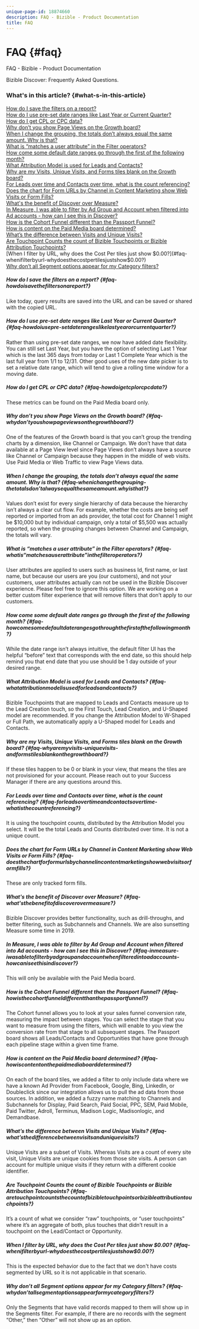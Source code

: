 ```yaml
---
unique-page-id: 18874660
description: FAQ - Bizible - Product Documentation
title: FAQ
---
```


# FAQ {#faq}

FAQ - Bizible - Product Documentation

Bizible Discover: Frequently Asked Questions.

### What's in this article? {#what-s-in-this-article}

[How do I save the filters on a report?](#faq-howdoisavethefiltersonareport?)  
[How do I use pre-set date ranges like Last Year or Current Quarter?](#faq-howdoiusepre-setdaterangeslikelastyearorcurrentquarter?)  
[How do I get CPL or CPC data?](#faq-howdoigetcplorcpcdata?)  
[Why don’t you show Page Views on the Growth board?](#faq-whydon’tyoushowpageviewsonthegrowthboard?)  
[When I change the grouping, the totals don’t always equal the same amount. Why is that?](#faq-whenichangethegrouping-thetotalsdon’talwaysequalthesameamount.whyisthat?)  
[What is “matches a user attribute” in the Filter operators?](#faq-whatis“matchesauserattribute”inthefilteroperators?)  
[How come some default date ranges go through the first of the following month?](#faq-howcomesomedefaultdaterangesgothroughthefirstofthefollowingmonth?)  
[What Attribution Model is used for Leads and Contacts?](#faq-whatattributionmodelisusedforleadsandcontacts?)  
[Why are my Visits, Unique Visits, and Forms tiles blank on the Growth board?](#faq-whyaremyvisits-uniquevisits-andformstilesblankonthegrowthboard?)  
[For Leads over time and Contacts over time, what is the count referencing?](#faq-forleadsovertimeandcontactsovertime-whatisthecountreferencing?)  
[Does the chart for Form URLs by Channel in Content Marketing show Web Visits or Form Fills?](#faq-doesthechartforformurlsbychannelincontentmarketingshowwebvisitsorformfills?)  
[What's the benefit of Discover over Measure?](#faq-what'sthebenefitofdiscoverovermeasure?)  
[In Measure, I was able to filter by Ad Group and Account when filtered into Ad accounts - how can I see this in Discover?](#faq-inmeasure-iwasabletofilterbyadgroupandaccountwhenfilteredintoadaccounts-howcaniseethisindiscover?)  
[How is the Cohort Funnel different than the Passport Funnel?](#faq-howisthecohortfunneldifferentthanthepassportfunnel?)  
[How is content on the Paid Media board determined?](#faq-howiscontentonthepaidmediaboarddetermined?)  
[What’s the difference between Visits and Unique Visits?](#faq-what’sthedifferencebetweenvisitsanduniquevisits?)  
[Are Touchpoint Counts the count of Bizible Touchpoints or Bizible Attribution Touchpoints?](#faq-aretouchpointcountsthecountofbizibletouchpointsorbizibleattributiontouchpoints?)  
[When I filter by URL, why does the Cost Per tiles just show $0.00?](#faq-whenifilterbyurl-whydoesthecostpertilesjustshow$0.00?)  
[Why don’t all Segment options appear for my Category filters?](#faq-whydon’tallsegmentoptionsappearformycategoryfilters?)

##### How do I save the filters on a report? {#faq-howdoisavethefiltersonareport?}

Like today, query results are saved into the URL and can be saved or shared with the copied URL.

##### How do I use pre-set date ranges like Last Year or Current Quarter? {#faq-howdoiusepre-setdaterangeslikelastyearorcurrentquarter?}

Rather than using pre-set date ranges, we now have added date flexibility. You can still set Last Year, but you have the option of selecting Last 1 Year which is the last 365 days from today or Last 1 Complete Year which is the last full year from 1/1 to 12/31. Other good uses of the new date picker is to set a relative date range, which will tend to give a rolling time window for a moving date.

##### How do I get CPL or CPC data? {#faq-howdoigetcplorcpcdata?}

These metrics can be found on the Paid Media board only.

##### Why don’t you show Page Views on the Growth board? {#faq-whydon’tyoushowpageviewsonthegrowthboard?}

One of the features of the Growth board is that you can’t group the trending charts by a dimension, like Channel or Campaign. We don’t have that data available at a Page View level since Page Views don’t always have a source like Channel or Campaign because they happen in the middle of web visits. Use Paid Media or Web Traffic to view Page Views data.

##### When I change the grouping, the totals don’t always equal the same amount. Why is that? {#faq-whenichangethegrouping-thetotalsdon’talwaysequalthesameamount.whyisthat?}

Values don’t exist for every single hierarchy of data because the hierarchy isn’t always a clear cut flow. For example, whether the costs are being self reported or imported from an ads provider, the total cost for Channel 1 might be $10,000 but by individual campaign, only a total of $5,500 was actually reported, so when the grouping changes between Channel and Campaign, the totals will vary.

##### What is “matches a user attribute” in the Filter operators? {#faq-whatis“matchesauserattribute”inthefilteroperators?}

User attributes are applied to users such as business Id, first name, or last name, but because our users are you (our customers), and not your customers, user attributes actually can not be used in the Bizible Discover experience. Please feel free to ignore this option. We are working on a better custom filter experience that will remove filters that don’t apply to our customers.

##### How come some default date ranges go through the first of the following month? {#faq-howcomesomedefaultdaterangesgothroughthefirstofthefollowingmonth?}

While the date range isn’t always intuitive, the default filter UI has the helpful “before” text that corresponds with the end date, so this should help remind you that end date that you use should be 1 day outside of your desired range.

##### What Attribution Model is used for Leads and Contacts? {#faq-whatattributionmodelisusedforleadsandcontacts?}

Bizible Touchpoints that are mapped to Leads and Contacts measure up to the Lead Creation touch, so the First Touch, Lead Creation, and U-Shaped model are recommended. If you change the Attribution Model to W-Shaped or Full Path, we automatically apply a U-Shaped model for Leads and Contacts.

##### Why are my Visits, Unique Visits, and Forms tiles blank on the Growth board? {#faq-whyaremyvisits-uniquevisits-andformstilesblankonthegrowthboard?}

If these tiles happen to be 0 or blank in your view, that means the tiles are not provisioned for your account. Please reach out to your Success Manager if there are any questions around this.

##### For Leads over time and Contacts over time, what is the count referencing? {#faq-forleadsovertimeandcontactsovertime-whatisthecountreferencing?}

It is using the touchpoint counts, distributed by the Attribution Model you select. It will be the total Leads and Counts distributed over time. It is not a unique count.

##### Does the chart for Form URLs by Channel in Content Marketing show Web Visits or Form Fills? {#faq-doesthechartforformurlsbychannelincontentmarketingshowwebvisitsorformfills?}

These are only tracked form fills.

##### What's the benefit of Discover over Measure? {#faq-what'sthebenefitofdiscoverovermeasure?}

Bizible Discover provides better functionality, such as drill-throughs, and better filtering, such as Subchannels and Channels. We are also sunsetting Measure some time in 2019.

##### In Measure, I was able to filter by Ad Group and Account when filtered into Ad accounts - how can I see this in Discover? {#faq-inmeasure-iwasabletofilterbyadgroupandaccountwhenfilteredintoadaccounts-howcaniseethisindiscover?}

This will only be available with the Paid Media board.

##### How is the Cohort Funnel different than the Passport Funnel? {#faq-howisthecohortfunneldifferentthanthepassportfunnel?}

The Cohort funnel allows you to look at your sales funnel conversion rate, measuring the impact between stages. You can select the stage that you want to measure from using the filters, which will enable to you view the conversion rate from that stage to all subsequent stages. The Passport board shows all Leads/Contacts and Opportunities that have gone through each pipeline stage within a given time frame.

##### How is content on the Paid Media board determined? {#faq-howiscontentonthepaidmediaboarddetermined?}

On each of the board tiles, we added a filter to only include data where we have a known Ad Provider from Facebook, Google, Bing, LinkedIn, or Doubleclick since our integration allows us to pull the ad data from those sources. In addition, we added a fuzzy name matching to Channels and Subchannels for Display, Paid Search, Paid Social, PPC, SEM, Paid Mobile, Paid Twitter, Adroll, Terminus, Madison Logic, Madisonlogic, and Demandbase.

##### What’s the difference between Visits and Unique Visits? {#faq-what’sthedifferencebetweenvisitsanduniquevisits?}

Unique Visits are a subset of Visits. Whereas Visits are a count of every site visit, Unique Visits are unique cookies from those site visits. A person can account for multiple unique visits if they return with a different cookie identifier.

##### Are Touchpoint Counts the count of Bizible Touchpoints or Bizible Attribution Touchpoints? {#faq-aretouchpointcountsthecountofbizibletouchpointsorbizibleattributiontouchpoints?}

It’s a count of what we consider “raw” touchpoints, or “user touchpoints” where it’s an aggregate of both, plus touches that didn’t result in a touchpoint on the Lead/Contact or Opportunity.

##### When I filter by URL, why does the Cost Per tiles just show $0.00? {#faq-whenifilterbyurl-whydoesthecostpertilesjustshow$0.00?}

This is the expected behavior due to the fact that we don't have costs segmented by URL so it is not applicable in that scenario.

##### Why don’t all Segment options appear for my Category filters? {#faq-whydon’tallsegmentoptionsappearformycategoryfilters?}

Only the Segments that have valid records mapped to them will show up in the Segments filter. For example, if there are no records with the segment “Other,” then “Other” will not show up as an option.
